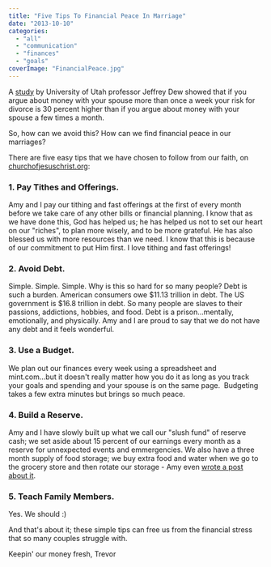 ```yaml
---
title: "Five Tips To Financial Peace In Marriage"
date: "2013-10-10"
categories: 
  - "all"
  - "communication"
  - "finances"
  - "goals"
coverImage: "FinancialPeace.jpg"
---
```


A [study](http://www.stateofourunions.org/2009/bank_on_it.php) by University of Utah professor Jeffrey Dew showed that if you argue about money with your spouse more than once a week your risk for divorce is 30 percent higher than if you argue about money with your spouse a few times a month.

So, how can we avoid this? How can we find financial peace in our marriages?

There are five easy tips that we have chosen to follow from our faith, on [churchofjesuschrist.org](http://www.lds.org/topics/finances):

### 1\. Pay Tithes and Offerings.

Amy and I pay our tithing and fast offerings at the first of every month before we take care of any other bills or financial planning. I know that as we have done this, God has helped us; he has helped us not to set our heart on our "riches", to plan more wisely, and to be more grateful. He has also blessed us with more resources than we need. I know that this is because of our commitment to put Him first. I love tithing and fast offerings!

### 2\. Avoid Debt.

Simple. Simple. Simple. Why is this so hard for so many people? Debt is such a burden. American consumers owe $11.13 trillion in debt. The US government is $16.8 trillion in debt. So many people are slaves to their passions, addictions, hobbies, and food. Debt is a prison...mentally, emotionally, and physically. Amy and I are proud to say that we do not have any debt and it feels wonderful.

### 3\. Use a Budget.

We plan out our finances every week using a spreadsheet and mint.com...but it doesn't really matter how you do it as long as you track your goals and spending and your spouse is on the same page.  Budgeting takes a few extra minutes but brings so much peace.

### 4\. Build a Reserve.

Amy and I have slowly built up what we call our "slush fund" of reserve cash; we set aside about 15 percent of our earnings every month as a reserve for unnexpected events and emmergencies. We also have a three month supply of food storage; we buy extra food and water when we go to the grocery store and then rotate our storage - Amy even [wrote a post about it](http://freshlymarried.com/preparing-for-the-zombie-apocalypse/).

### 5\. Teach Family Members.

Yes. We should :)

And that's about it; these simple tips can free us from the financial stress that so many couples struggle with.

Keepin' our money fresh, Trevor

